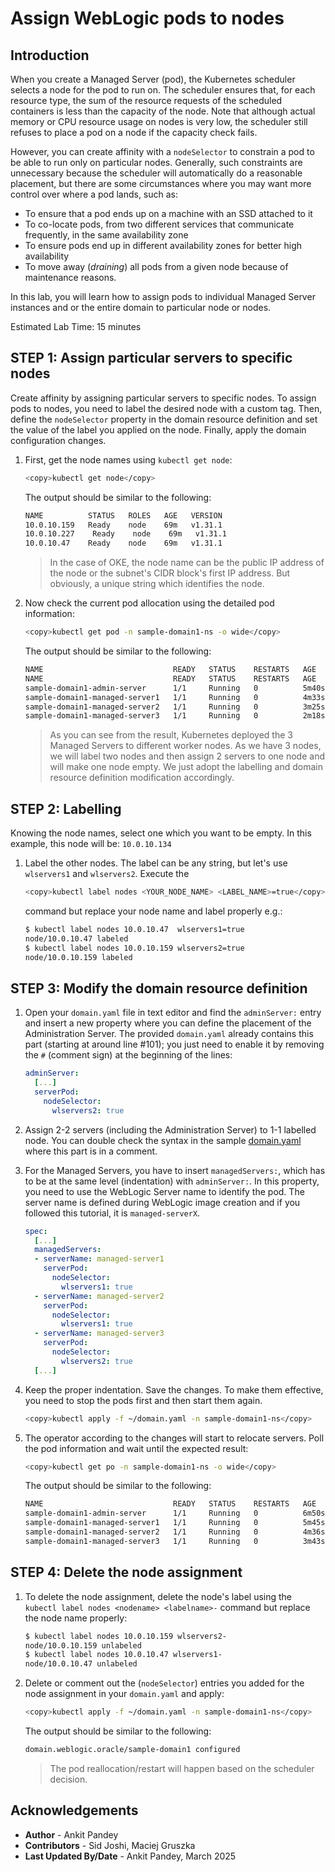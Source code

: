 # Assign WebLogic pods to nodes

## Introduction

When you create a Managed Server (pod), the Kubernetes scheduler selects a node for the pod to run on. The scheduler ensures that, for each resource type, the sum of the resource requests of the scheduled containers is less than the capacity of the node. Note that although actual memory or CPU resource usage on nodes is very low, the scheduler still refuses to place a pod on a node if the capacity check fails.

However, you can create affinity with a `nodeSelector` to constrain a pod to be able to run only on particular nodes. Generally, such constraints are unnecessary because the scheduler will automatically do a reasonable placement, but there are some circumstances where you may want more control over where a pod lands, such as:

- To ensure that a pod ends up on a machine with an SSD attached to it
- To co-locate pods, from two different services that communicate frequently, in the same availability zone
- To ensure pods end up in different availability zones for better high availability
- To move away (*draining*) all pods from a given node because of maintenance reasons.

In this lab, you will learn how to assign pods to individual Managed Server instances and or the entire domain to particular node or nodes.

Estimated Lab Time: 15 minutes

## **STEP 1**: Assign particular servers to specific nodes

Create affinity by assigning particular servers to specific nodes. To assign pods to nodes, you need to label the desired node with a custom tag. Then, define the `nodeSelector` property in the domain resource definition and set the value of the label you applied on the node. Finally, apply the domain configuration changes.

1. First, get the node names using `kubectl get node`:
    ```bash
    <copy>kubectl get node</copy>
    ```
    The output should be similar to the following:
    ```bash
    NAME          STATUS   ROLES   AGE   VERSION
    10.0.10.159   Ready    node    69m   v1.31.1
    10.0.10.227    Ready    node    69m   v1.31.1
    10.0.10.47    Ready    node    69m   v1.31.1
    ```

    > In the case of OKE, the node name can be the public IP address of the node or the subnet's CIDR block's first IP address. But obviously, a unique string which identifies the node.

2. Now check the current pod allocation using the detailed pod information:
    ```bash
    <copy>kubectl get pod -n sample-domain1-ns -o wide</copy>
    ```
    The output should be similar to the following:
    ```bash
    NAME                             READY   STATUS    RESTARTS   AGE     IP             NODE         NOMINATED NODE   READINESS GATES
    NAME                             READY   STATUS    RESTARTS   AGE     IP             NODE          NOMINATED NODE   READINESS GATES
    sample-domain1-admin-server      1/1     Running   0          5m40s   10.244.0.136   10.0.10.47    <none>           <none>
    sample-domain1-managed-server1   1/1     Running   0          4m33s   10.244.0.5     10.0.10.159   <none>           <none>
    sample-domain1-managed-server2   1/1     Running   0          3m25s   10.244.1.5     10.0.10.227    <none>           <none>
    sample-domain1-managed-server3   1/1     Running   0          2m18s   10.244.0.137   10.0.10.47    <none>           <none>
    ```

    > As you can see from the result, Kubernetes deployed the 3 Managed Servers to different worker nodes. As we have 3 nodes, we will label two nodes and then assign 2 servers to one node and will make one node empty. We just adopt the labelling and domain resource definition modification accordingly.

## **STEP 2**: Labelling

Knowing the node names, select one which you want to be empty. In this example, this node will be: `10.0.10.134`

1. Label the other nodes. The label can be any string, but let's use `wlservers1` and `wlservers2`. Execute the
    ```bash
    <copy>kubectl label nodes <YOUR_NODE_NAME> <LABEL_NAME>=true</copy>
    ```
    command but replace your node name and label properly e.g.:
    ```bash
    $ kubectl label nodes 10.0.10.47  wlservers1=true
    node/10.0.10.47 labeled
    $ kubectl label nodes 10.0.10.159 wlservers2=true
    node/10.0.10.159 labeled
    ```
## **STEP 3**: Modify the domain resource definition

1. Open your `domain.yaml` file in text editor and find the `adminServer:` entry and insert a new property where you can define the placement of the Administration Server. The provided `domain.yaml` already contains this part (starting at around line #101); you just need to enable it by removing the `#` (comment sign) at the beginning of the lines:
    ```yaml
    adminServer:
      [...]
      serverPod:
        nodeSelector:
          wlservers2: true
    ```

2. Assign 2-2 servers (including the Administration Server) to 1-1 labelled node.
You can double check the syntax in the sample [domain.yaml](https://raw.githubusercontent.com/pandey-ankit/weblogic/refs/heads/main/weblogic-kubernetes/domain.v9.yaml) where this part is in a comment.

3. For the Managed Servers, you have to insert `managedServers:`, which has to be at the same level (indentation) with `adminServer:`. In this property, you need to use the WebLogic Server name to identify the pod. The server name is defined during WebLogic image creation and if you followed this tutorial, it is `managed-serverX`.
    ```yaml
    spec:
      [...]
      managedServers:
      - serverName: managed-server1
        serverPod:
          nodeSelector:
            wlservers1: true
      - serverName: managed-server2
        serverPod:
          nodeSelector:
            wlservers1: true
      - serverName: managed-server3
        serverPod:
          nodeSelector:
            wlservers2: true
      [...]
    ```

4. Keep the proper indentation. Save the changes. To make them effective, you need to stop the pods first and then start them again. 
    ```bash
    <copy>kubectl apply -f ~/domain.yaml -n sample-domain1-ns</copy>
    ```

5. The operator according to the changes will start to relocate servers. Poll the pod information and wait until the expected result:

    ```bash
    <copy>kubectl get po -n sample-domain1-ns -o wide</copy>
    ```
    The output should be similar to the following:
    ```bash
    NAME                             READY   STATUS    RESTARTS   AGE     IP             NODE          NOMINATED NODE   READINESS GATES
    sample-domain1-admin-server      1/1     Running   0          6m50s   10.244.0.6     10.0.10.159   <none>           <none>
    sample-domain1-managed-server1   1/1     Running   0          5m45s   10.244.0.138   10.0.10.47    <none>           <none>
    sample-domain1-managed-server2   1/1     Running   0          4m36s   10.244.0.139   10.0.10.47    <none>           <none>
    sample-domain1-managed-server3   1/1     Running   0          3m43s   10.244.0.7     10.0.10.159   <none>           <none>
    ```

## **STEP 4**: Delete the node assignment

1. To delete the node assignment, delete the node's label using the `kubectl label nodes <nodename> <labelname>-` command but replace the node name properly:
    ```bash
    $ kubectl label nodes 10.0.10.159 wlservers2-
    node/10.0.10.159 unlabeled
    $ kubectl label nodes 10.0.10.47 wlservers1-
    node/10.0.10.47 unlabeled
    ```

2. Delete or comment out the (`nodeSelector`) entries you added for the node assignment in your `domain.yaml` and apply:
    ```bash
    <copy>kubectl apply -f ~/domain.yaml -n sample-domain1-ns</copy>
    ```

    The output should be similar to the following:

    ```bash
    domain.weblogic.oracle/sample-domain1 configured
    ```

    > The pod reallocation/restart will happen based on the scheduler decision.

## Acknowledgements
* **Author** -  Ankit Pandey
* **Contributors** - Sid Joshi, Maciej Gruszka 
* **Last Updated By/Date** - Ankit Pandey, March 2025
